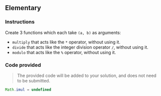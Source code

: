 ## Elementary

### Instructions

Create 3 functions which each take `(a, b)` as arguments:

- `multiply` that acts like the `*` operator, without using it.
- `divide` that acts like the integer division operator `/`, without using it.
- `modulo` that acts like the `%` operator, without using it.

### Code provided

> The provided code will be added to your solution, and does not need to be submitted.

```js
Math.imul = undefined
```
